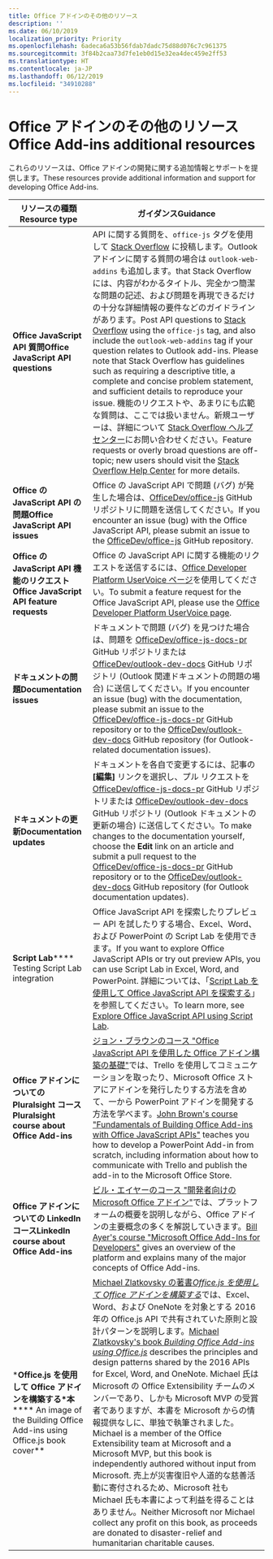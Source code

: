 ```yaml
---
title: Office アドインのその他のリソース
description: ''
ms.date: 06/10/2019
localization_priority: Priority
ms.openlocfilehash: 6adeca6a53b56fdab7dadc75d88d076c7c961375
ms.sourcegitcommit: 3f84b2caa73d7fe1eb0d15e32ea4dec459e2ff53
ms.translationtype: HT
ms.contentlocale: ja-JP
ms.lasthandoff: 06/12/2019
ms.locfileid: "34910288"
---
```

# <a name="office-add-ins-additional-resources"></a><span data-ttu-id="b86ee-102">Office アドインのその他のリソース</span><span class="sxs-lookup"><span data-stu-id="b86ee-102">Office Add-ins additional resources</span></span>

<span data-ttu-id="b86ee-103">これらのリソースは、Office アドインの開発に関する追加情報とサポートを提供します。</span><span class="sxs-lookup"><span data-stu-id="b86ee-103">These resources provide additional information and support for developing Office Add-ins.</span></span>

|<span data-ttu-id="b86ee-104">**リソースの種類**</span><span class="sxs-lookup"><span data-stu-id="b86ee-104">**Resource type**</span></span>|<span data-ttu-id="b86ee-105">**ガイダンス**</span><span class="sxs-lookup"><span data-stu-id="b86ee-105">**Guidance**</span></span>|
|-----------------|------------|
|<span data-ttu-id="b86ee-106">**Office JavaScript API 質問**</span><span class="sxs-lookup"><span data-stu-id="b86ee-106">**Office JavaScript API questions**</span></span> | <span data-ttu-id="b86ee-107">API に関する質問を、`office-js` タグを使用して [Stack Overflow](https://stackoverflow.com/questions/tagged/office-js) に投稿します。Outlook アドインに関する質問の場合は `outlook-web-addins` も追加します。that Stack Overflow には、内容がわかるタイトル、完全かつ簡潔な問題の記述、および問題を再現できるだけの十分な詳細情報の要件などのガイドラインがあります。</span><span class="sxs-lookup"><span data-stu-id="b86ee-107">Post API questions to [Stack Overflow](https://stackoverflow.com/questions/tagged/office-js) using the `office-js` tag, and also include the `outlook-web-addins` tag if your question relates to Outlook add-ins. Please note that Stack Overflow has guidelines such as requiring a descriptive title, a complete and concise problem statement, and sufficient details to reproduce your issue.</span></span> <span data-ttu-id="b86ee-108">機能のリクエストや、あまりにも広範な質問は、ここでは扱いません。新規ユーザーは、詳細について [Stack Overflow ヘルプ センター](https://stackoverflow.com/help/how-to-ask)にお問い合わせください。</span><span class="sxs-lookup"><span data-stu-id="b86ee-108">Feature requests or overly broad questions are off-topic; new users should visit the [Stack Overflow Help Center](https://stackoverflow.com/help/how-to-ask) for more details.</span></span>|
|<span data-ttu-id="b86ee-109">**Office の JavaScript API の問題**</span><span class="sxs-lookup"><span data-stu-id="b86ee-109">**Office JavaScript API issues**</span></span>| <span data-ttu-id="b86ee-110">Office の JavaScript API で問題 (バグ) が発生した場合は、<a href="https://github.com/officedev/office-js/issues" target="_blank">OfficeDev/office-js</a> GitHub リポジトリに問題を送信してください。</span><span class="sxs-lookup"><span data-stu-id="b86ee-110">If you encounter an issue (bug) with the Office JavaScript API, please submit an issue to the <a href="https://github.com/officedev/office-js/issues" target="_blank">OfficeDev/office-js</a> GitHub repository.</span></span>|
|<span data-ttu-id="b86ee-111">**Office の JavaScript API 機能のリクエスト**</span><span class="sxs-lookup"><span data-stu-id="b86ee-111">**Office JavaScript API feature requests**</span></span>| <span data-ttu-id="b86ee-112">Office の JavaScript API に関する機能のリクエストを送信するには、<a href="https://officespdev.uservoice.com/" target="_blank">Office Developer Platform UserVoice ページ</a>を使用してください。</span><span class="sxs-lookup"><span data-stu-id="b86ee-112">To submit a feature request for the Office JavaScript API, please use the <a href="https://officespdev.uservoice.com/" target="_blank">Office Developer Platform UserVoice page</a>.</span></span>|
|<span data-ttu-id="b86ee-113">**ドキュメントの問題**</span><span class="sxs-lookup"><span data-stu-id="b86ee-113">**Documentation issues**</span></span>| <span data-ttu-id="b86ee-114">ドキュメントで問題 (バグ) を見つけた場合は、問題を <a href="https://github.com/officedev/office-js-docs-pr/issues" target="_blank">OfficeDev/office-js-docs-pr</a> GitHub リポジトリまたは <a href="https://github.com/officedev/outlook-dev-docs/issues" target="_blank">OfficeDev/outlook-dev-docs</a> GitHub リポジトリ (Outlook 関連ドキュメントの問題の場合) に送信してください。</span><span class="sxs-lookup"><span data-stu-id="b86ee-114">If you encounter an issue (bug) with the documentation, please submit an issue to the <a href="https://github.com/officedev/office-js-docs-pr/issues" target="_blank">OfficeDev/office-js-docs-pr</a> GitHub repository or to the <a href="https://github.com/officedev/outlook-dev-docs/issues" target="_blank">OfficeDev/outlook-dev-docs</a> GitHub repository (for Outlook-related documentation issues).</span></span>|
|<span data-ttu-id="b86ee-115">**ドキュメントの更新**</span><span class="sxs-lookup"><span data-stu-id="b86ee-115">**Documentation updates**</span></span>| <span data-ttu-id="b86ee-116">ドキュメントを各自で変更するには、記事の **[編集]** リンクを選択し、プル リクエストを <a href="https://github.com/officedev/office-js-docs-pr" target="_blank">OfficeDev/office-js-docs-pr</a> GitHub リポジトリまたは <a href="https://github.com/officedev/outlook-dev-docs" target="_blank">OfficeDev/outlook-dev-docs</a> GitHub リポジトリ (Outlook ドキュメントの更新の場合) に送信してください。</span><span class="sxs-lookup"><span data-stu-id="b86ee-116">To make changes to the documentation yourself, choose the **Edit** link on an article and submit a pull request to the <a href="https://github.com/officedev/office-js-docs-pr" target="_blank">OfficeDev/office-js-docs-pr</a> GitHub repository or to the <a href="https://github.com/officedev/outlook-dev-docs" target="_blank">OfficeDev/outlook-dev-docs</a> GitHub repository (for Outlook documentation updates).</span></span>|
|<span data-ttu-id="b86ee-117">**Script Lab**</span><span class="sxs-lookup"><span data-stu-id="b86ee-117">\*\*\*\* Testing Script Lab integration</span></span>| <span data-ttu-id="b86ee-118">Office JavaScript API を探索したりプレビュー API を試したりする場合、Excel、Word、および PowerPoint の Script Lab を使用できます。</span><span class="sxs-lookup"><span data-stu-id="b86ee-118">If you want to explore Office JavaScript APIs or try out preview APIs, you can use Script Lab in Excel, Word, and PowerPoint.</span></span> <span data-ttu-id="b86ee-119">詳細については、「[Script Lab を使用して Office JavaScript API を探索する](../overview/explore-with-script-lab.md)」を参照してください。</span><span class="sxs-lookup"><span data-stu-id="b86ee-119">To learn more, see [Explore Office JavaScript API using Script Lab](../overview/explore-with-script-lab.md).</span></span> |
|<span data-ttu-id="b86ee-120">**Office アドインについての Pluralsight コース**</span><span class="sxs-lookup"><span data-stu-id="b86ee-120">**Pluralsight course about Office Add-ins**</span></span>| <span data-ttu-id="b86ee-121"><a href="https://www.pluralsight.com/courses/build-office-addins-js-api" target="_blank">ジョン・ブラウンのコース "Office JavaScript API を使用した Office アドイン構築の基礎"</a>では、Trello を使用してコミュニケーションを取ったり、Microsoft Office ストアにアドインを発行したりする方法を含めて、一から PowerPoint アドインを開発する方法を学べます。</span><span class="sxs-lookup"><span data-stu-id="b86ee-121"><a href="https://www.pluralsight.com/courses/build-office-addins-js-api" target="_blank">John Brown's course "Fundamentals of Building Office Add-ins with Office JavaScript APIs"</a> teaches you how to develop a PowerPoint Add-in from scratch, including information about how to communicate with Trello and publish the add-in to the Microsoft Office Store.</span></span>|
|<span data-ttu-id="b86ee-122">**Office アドインについての LinkedIn コース**</span><span class="sxs-lookup"><span data-stu-id="b86ee-122">**LinkedIn course about Office Add-ins**</span></span>| <span data-ttu-id="b86ee-123"><a href="https://www.linkedin.com/learning/microsoft-office-add-ins-for-developers/microsoft-office-add-ins?u=3322">ビル・エイヤーのコース "開発者向けの Microsoft Office アドイン"</a>では、プラットフォームの概要を説明しながら、Office アドインの主要概念の多くを解説していきます。</span><span class="sxs-lookup"><span data-stu-id="b86ee-123"><a href="https://www.linkedin.com/learning/microsoft-office-add-ins-for-developers/microsoft-office-add-ins?u=3322">Bill Ayer's course "Microsoft Office Add-Ins for Developers"</a> gives an overview of the platform and explains many of the major concepts of Office Add-ins.</span></span>|
|<span data-ttu-id="b86ee-124">\***Office.js を使用して Office アドインを構築する\*本**</span><span class="sxs-lookup"><span data-stu-id="b86ee-124">\*\*\*\* An image of the Building Office Add-ins using Office.js book cover\*\*</span></span>| <span data-ttu-id="b86ee-125"><a href="https://leanpub.com/buildingofficeaddins">Michael Zlatkovsky の著書*Office.js を使用して Office アドインを構築する*</a>では、Excel、Word、および OneNote を対象とする 2016 年の Office.js API で共有されていた原則と設計パターンを説明します。</span><span class="sxs-lookup"><span data-stu-id="b86ee-125"><a href="https://leanpub.com/buildingofficeaddins">Michael Zlatkovsky's book *Building Office Add-ins using Office.js*</a> describes the principles and design patterns shared by the 2016 APIs for Excel, Word, and OneNote.</span></span> <span data-ttu-id="b86ee-126">Michael 氏は Microsoft の Office Extensibility チームのメンバーであり、しかも Microsoft MVP の受賞者でありますが、本書を Microsoft からの情報提供なしに、単独で執筆されました。</span><span class="sxs-lookup"><span data-stu-id="b86ee-126">Michael is a member of the Office Extensibility team at Microsoft and a Microsoft MVP, but this book is independently authored without input from Microsoft.</span></span> <span data-ttu-id="b86ee-127">売上が災害復旧や人道的な慈善活動に寄付されるため、Microsoft 社も Michael 氏も本書によって利益を得ることはありません。</span><span class="sxs-lookup"><span data-stu-id="b86ee-127">Neither Microsoft nor Michael collect any profit on this book, as proceeds are donated to disaster-relief and humanitarian charitable causes.</span></span>|

